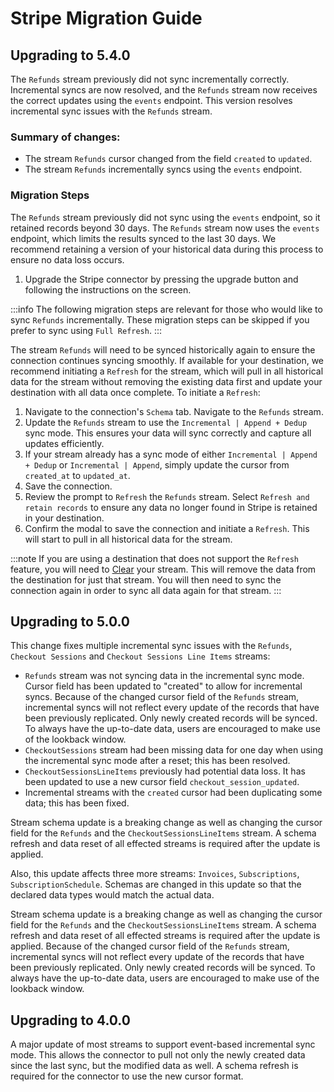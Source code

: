# Stripe Migration Guide

## Upgrading to 5.4.0

The `Refunds` stream previously did not sync incrementally correctly. Incremental syncs are now resolved, and the `Refunds` stream now receives the correct updates using the `events` endpoint. This version resolves incremental sync issues with the `Refunds` stream.

### Summary of changes: 

- The stream `Refunds` cursor changed from the field `created` to `updated`.
- The stream `Refunds` incrementally syncs using the `events` endpoint.


### Migration Steps

The `Refunds` stream previously did not sync using the `events` endpoint, so it retained records beyond 30 days. The `Refunds` stream now uses the `events` endpoint, which limits the results synced to the last 30 days. We recommend retaining a version of your historical data during this process to ensure no data loss occurs.

1. Upgrade the Stripe connector by pressing the upgrade button and following the instructions on the screen.

:::info
The following migration steps are relevant for those who would like to sync `Refunds` incrementally. These migration steps can be skipped if you prefer to sync using `Full Refresh`. 
:::

The stream `Refunds` will need to be synced historically again to ensure the connection continues syncing smoothly. If available for your destination, we recommend initiating a `Refresh` for the stream, which will pull in all historical data for the stream without removing the existing data first and update your destination with all data once complete. To initiate a `Refresh`:

1. Navigate to the connection's `Schema` tab. Navigate to the `Refunds` stream.
2. Update the `Refunds` stream to use the `Incremental | Append + Dedup` sync mode. This ensures your data will sync correctly and capture all updates efficiently.
3. If your stream already has a sync mode of either `Incremental | Append + Dedup` or `Incremental | Append`, simply update the cursor from `created_at` to `updated_at`.
4. Save the connection.
5. Review the prompt to `Refresh` the `Refunds` stream. Select `Refresh and retain records` to ensure any data no longer found in Stripe is retained in your destination.
6. Confirm the modal to save the connection and initiate a `Refresh`. This will start to pull in all historical data for the stream.

:::note
If you are using a destination that does not support the `Refresh` feature, you will need to [Clear](/operator-guides/clear) your stream. This will remove the data from the destination for just that stream. You will then need to sync the connection again in order to sync all data again for that stream.
:::

## Upgrading to 5.0.0

This change fixes multiple incremental sync issues with the `Refunds`, `Checkout Sessions` and `Checkout Sessions Line Items` streams:

- `Refunds` stream was not syncing data in the incremental sync mode. Cursor field has been updated to "created" to allow for incremental syncs. Because of the changed cursor field of the `Refunds` stream, incremental syncs will not reflect every update of the records that have been previously replicated. Only newly created records will be synced. To always have the up-to-date data, users are encouraged to make use of the lookback window.
- `CheckoutSessions` stream had been missing data for one day when using the incremental sync mode after a reset; this has been resolved.
- `CheckoutSessionsLineItems` previously had potential data loss. It has been updated to use a new cursor field `checkout_session_updated`.
- Incremental streams with the `created` cursor had been duplicating some data; this has been fixed.

Stream schema update is a breaking change as well as changing the cursor field for the `Refunds` and the `CheckoutSessionsLineItems` stream. A schema refresh and data reset of all effected streams is required after the update is applied.

Also, this update affects three more streams: `Invoices`, `Subscriptions`, `SubscriptionSchedule`. Schemas are changed in this update so that the declared data types would match the actual data.

Stream schema update is a breaking change as well as changing the cursor field for the `Refunds` and the `CheckoutSessionsLineItems` stream. A schema refresh and data reset of all effected streams is required after the update is applied.
Because of the changed cursor field of the `Refunds` stream, incremental syncs will not reflect every update of the records that have been previously replicated. Only newly created records will be synced. To always have the up-to-date data, users are encouraged to make use of the lookback window.

## Upgrading to 4.0.0

A major update of most streams to support event-based incremental sync mode. This allows the connector to pull not only the newly created data since the last sync, but the modified data as well.
A schema refresh is required for the connector to use the new cursor format.

